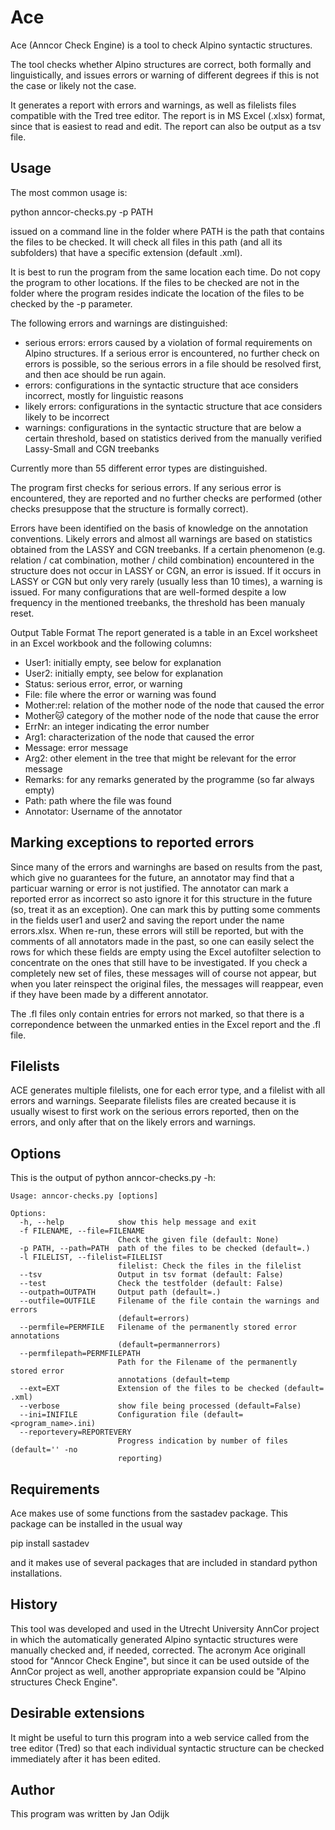 # Ace
Ace (Anncor Check Engine) is a tool to check Alpino syntactic structures.

The tool checks whether Alpino structures are correct, both formally and linguistically, and issues errors or warning of different degrees if this is not the case or likely not the case.

It generates a report with errors and warnings, as well as  filelists files compatible with the Tred tree editor.
The report is in MS Excel (.xlsx) format, since that is easiest to read and edit. The report can also be output as a tsv file.


## Usage

The most common usage is:

python anncor-checks.py -p PATH

issued on a command line in the folder where PATH is the path that contains the files to be checked. It will check all files in this path (and all its subfolders) that have a specific extension (default .xml).

It is best to run the program from the same location each time. Do not copy the program to other locations. If the files to be checked are not in the folder where the program resides indicate the location of the  files to be checked by the -p  parameter.

The following errors and warnings are distinguished:
- serious errors: errors caused by a violation of formal requirements on Alpino structures. If a serious error is encountered, no further check on errors is possible, so the serious errors in a file should be resolved first, and then ace should be run again.
- errors: configurations in the syntactic structure that ace considers incorrect, mostly for linguistic reasons
- likely errors: configurations in the syntactic structure that ace considers likely to be incorrect
- warnings: configurations in the syntactic structure that are below a certain threshold, based on statistics derived from the manually verified Lassy-Small and CGN treebanks  


Currently more than 55 different error types are distinguished.

The program first checks for serious errors. If any serious error is encountered, they are reported and no further checks are performed (other checks presuppose that the structure is formally correct). 

Errors have been identified on the basis of knowledge on the annotation conventions.  Likely errors and almost all warnings are based on statistics obtained from the LASSY and CGN  treebanks. 
If a certain phenomenon (e.g.  relation / cat combination, mother / child combination) encountered in the structure  does not occur in LASSY or CGN, an error is issued. If it occurs in LASSY or CGN but only very rarely (usually less than 10 times), a warning is issued. For many configurations that are well-formed despite a low frequency in the mentioned treebanks, the threshold has been manualy reset.


Output Table Format
The report generated is a table in an Excel worksheet in an Excel workbook and  the following columns:
- User1: initially empty, see below for explanation
- User2: initially empty, see below for explanation
- Status: serious error, error, or warning
- File: file where the error or warning was found
- Mother:rel: relation of the mother node of the node that caused the error
- Mother:cat: category of the mother node of the node that cause the error
- ErrNr: an integer indicating the error number
- Arg1: characterization of the node that caused the error
- Message: error message
- Arg2: other element in the tree that might be relevant for the error message
- Remarks: for any remarks generated by the programme (so far always empty)
- Path: path where the file was found
- Annotator: Username of the annotator



## Marking exceptions to reported errors
Since many of the errors and warninghs are based on results from the past, which give no guarantees for the future, an  annotator may find that a particuar warning or error is not justified. The annotator can mark a reported error as incorrect so asto ignore it for this structure in the future (so, treat it as an exception). One can mark this by putting some comments in the fields user1 and user2 and saving the report under the name errors.xlsx. When re-run, these errors will still be reported, but with the comments of all annotators made in the past, so one can easily select the rows for which these fields are empty using the Excel autofilter selection to concentrate on the ones that still have to be investigated. If you check a completely new set of files, these messages will of course not appear, but when you later reinspect the original files, the messages will reappear, even if they have been made by a different annotator.

The .fl files only contain entries for errors not marked, so that there is a correpondence between the unmarked enties in the Excel report and the .fl file.


## Filelists

ACE generates multiple filelists, one for each error type, and a filelist with all errors and warnings. Seeparate filelists files are created because it  is usually wisest to first work on the serious errors reported, then on the errors, and only after that on the likely errors and warnings. 


## Options

This is the output of python anncor-checks.py -h:

```
Usage: anncor-checks.py [options]

Options:
  -h, --help            show this help message and exit
  -f FILENAME, --file=FILENAME
                        Check the given file (default: None)
  -p PATH, --path=PATH  path of the files to be checked (default=.)
  -l FILELIST, --filelist=FILELIST
                        filelist: Check the files in the filelist
  --tsv                 Output in tsv format (default: False)
  --test                Check the testfolder (default: False)
  --outpath=OUTPATH     Output path (default=.)
  --outfile=OUTFILE     Filename of the file contain the warnings and errors
                        (default=errors)
  --permfile=PERMFILE   Filename of the permanently stored error annotations
                        (default=permannerrors)
  --permfilepath=PERMFILEPATH
                        Path for the Filename of the permanently stored error
                        annotations (default=temp
  --ext=EXT             Extension of the files to be checked (default= .xml)
  --verbose             show file being processed (default=False)
  --ini=INIFILE         Configuration file (default=<program_name>.ini)
  --reportevery=REPORTEVERY
                        Progress indication by number of files (default='' -no
                        reporting)
```

## Requirements

Ace makes use of some functions from the sastadev package. This package can be installed in the usual way 

pip install sastadev

and it makes use of several packages that are included in standard python installations.

## History
This tool was developed and used in the Utrecht University AnnCor project in which the automatically generated Alpino syntactic structures were manually checked and, if needed, corrected.
The acronym Ace originall stood for "Anncor Check Engine", but since it can be used outside of the AnnCor project as well, another appropriate expansion could be "Alpino structures Check Engine".

## Desirable extensions

It might be useful to turn this program into a web service called from the tree editor (Tred) so that each individual syntactic structure can be checked immediately after it has been edited.

## Author

This program was written by Jan Odijk
